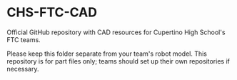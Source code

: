 # CHS-FTC-CAD

Official GitHub repository with CAD resources for Cupertino High School's FTC teams.

Please keep this folder separate from your team's robot model. This repository is for part files only; teams should set up their own repositories if necessary.
